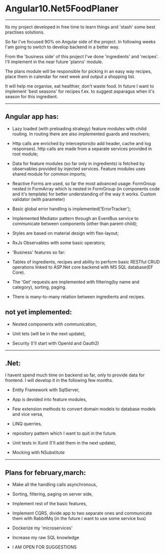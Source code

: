 # Angular10.Net5FoodPlaner &nbsp;

----

Its my project developed in free time to learn things and 'stash' some best practises solutions.

So far I've focused 90% on Angular side of the project. In following weeks I'am going to switch to develop backend in a better way.&nbsp;

From the 'business side' of this project I've done 'ingredients' and 'recipes'. I'll implement in the near future 'planns' module.&nbsp;

The plans module will be responsible for picking in an easy way recipes, place them in calendar for next week and output a shopping list.&nbsp;

It will help me organise, eat healthier, don't waste food. In future I want to implement 'best seasons' for recipes f.ex. to suggest asparagus when it's season for this ingredient.&nbsp;

----
## Angular app has:&nbsp;

- Lazy loaded (with preloading strategy) feature modules with chilid routing. In routing there are also implemented guards and resolvers;&nbsp;

- Http calls are enriched by interceptors(to add header, cache and log responses). http calls are made from a separate services provided in root module;&nbsp;

- Data for feature modules (so far only in ingredients) is fetched by observables provided by injected services. Feature modules uses shared module for common imports;

- Reactive Forms are used, so far the most advanced usage: FormGroup nested in FormArray which is nested in FormGroup (in components code and it's template) 
    for better understanding of the way it works. Custom validator (with parameter)&nbsp;

- Basic global error handling is implemented('ErrorTracker');&nbsp;

- Implemented Mediator pattern through an EventBus service to communicate between components (other than parent-child);&nbsp;

- Styles are based on material design with flex-layout;&nbsp;

- RxJs Observables with some basic operators;&nbsp;

- 'Business' features so far:&nbsp;

- Tables of ingredients, recipes and ability to perform basic RESTful CRUD operations linked to ASP.Net core backend with MS SQL database(EF Core).&nbsp;

- The 'Get' requests are implemented with filtering(by name and category), sorting, paging.&nbsp;

- There is many-to-many relation between ingredients and recipes.&nbsp;


## not yet implemented:&nbsp;
- Nested components with communication,&nbsp;

- Unit tets (will be in the next update),&nbsp;

- Security (I'll start with OpenId and Oauth2)&nbsp;



----
## .Net:&nbsp;
I havent spend much time on backend so far, only to provide data for frontend. I will develop it in the following few months.

- Entity Framework with SqlServer, 

- App is devided into feature modules,

- Few extension methods to convert domain models to database models and vice versa,

- LINQ querries,

- repository pattern which I want to quit in the future.

- Unit tests in Xunit (I'll add them in the next update),

- Mocking with NSubstitute
----
## Plans for february,march:&nbsp;
- Make all the handling calls asynchronous,

- Sorting, filtering, paging on server side,

- Implement rest of the basic features,

- Implement CQRS, divide app to two separate ones and communicate them with RabbitMq (in the future i want to use some service bus)

- Dockerize my 'microservices'

- Increase my raw SQL knowledge

- I AM OPEN FOR SUGGESTIONS

